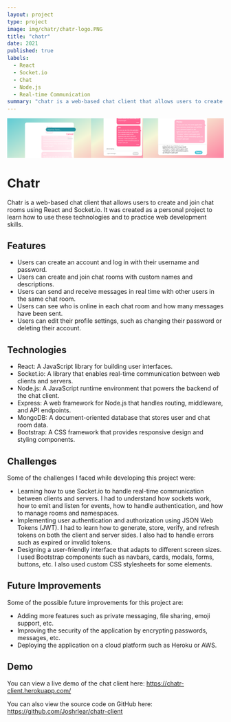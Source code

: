 ```yaml
---
layout: project
type: project
image: img/chatr/chatr-logo.PNG
title: "chatr"
date: 2021
published: true
labels:
  - React
  - Socket.io
  - Chat
  - Node.js
  - Real-time Communication
summary: "chatr is a web-based chat client that allows users to create and join chat rooms using React and Socket.io."
---
```


<img class="img-fluid" src="../img/chatr/chatr-header.png">

# Chatr

Chatr is a web-based chat client that allows users to create and join chat rooms using React and Socket.io. It was created as a personal project to learn how to use these technologies and to practice web development skills.

## Features

- Users can create an account and log in with their username and password.
- Users can create and join chat rooms with custom names and descriptions.
- Users can send and receive messages in real time with other users in the same chat room.
- Users can see who is online in each chat room and how many messages have been sent.
- Users can edit their profile settings, such as changing their password or deleting their account.

## Technologies

- React: A JavaScript library for building user interfaces.
- Socket.io: A library that enables real-time communication between web clients and servers.
- Node.js: A JavaScript runtime environment that powers the backend of the chat client.
- Express: A web framework for Node.js that handles routing, middleware, and API endpoints.
- MongoDB: A document-oriented database that stores user and chat room data.
- Bootstrap: A CSS framework that provides responsive design and styling components.

## Challenges

Some of the challenges I faced while developing this project were:

- Learning how to use Socket.io to handle real-time communication between clients and servers. I had to understand how sockets work, how to emit and listen for events, how to handle authentication, and how to manage rooms and namespaces.
- Implementing user authentication and authorization using JSON Web Tokens (JWT). I had to learn how to generate, store, verify, and refresh tokens on both the client and server sides. I also had to handle errors such as expired or invalid tokens.
- Designing a user-friendly interface that adapts to different screen sizes. I used Bootstrap components such as navbars, cards, modals, forms, buttons, etc. I also used custom CSS stylesheets for some elements.

## Future Improvements

Some of the possible future improvements for this project are:

- Adding more features such as private messaging, file sharing, emoji support, etc.
- Improving the security of the application by encrypting passwords, messages, etc.
- Deploying the application on a cloud platform such as Heroku or AWS.

## Demo

You can view a live demo of the chat client here: https://chatr-client.herokuapp.com/

You can also view the source code on GitHub here: https://github.com/Joshrlear/chatr-client
